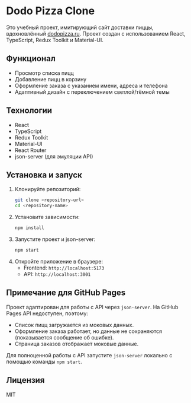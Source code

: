 # Dodo Pizza Clone

Это учебный проект, имитирующий сайт доставки пиццы, вдохновлённый [dodopizza.ru](https://dodopizza.ru). Проект создан с использованием React, TypeScript, Redux Toolkit и Material-UI.

## Функционал

- Просмотр списка пицц
- Добавление пицц в корзину
- Оформление заказа с указанием имени, адреса и телефона
- Адаптивный дизайн с переключением светлой/тёмной темы

## Технологии

- React
- TypeScript
- Redux Toolkit
- Material-UI
- React Router
- json-server (для эмуляции API)

## Установка и запуск

1.  Клонируйте репозиторий:
    ```bash
    git clone <repository-url>
    cd <repository-name>
    ```
2.  Установите зависимости:
    ```bash
    npm install
    ```
3.  Запустите проект и json-server:
    ```bash
    npm start
    ```
4.  Откройте приложение в браузере:
    - Frontend: `http://localhost:5173`
    - API: `http://localhost:3001`

## Примечание для GitHub Pages

Проект адаптирован для работы с API через `json-server`. На GitHub Pages API недоступен, поэтому:

- Список пицц загружается из моковых данных.
- Оформление заказа работает, но данные не сохраняются (показывается сообщение об ошибке).
- Страница заказов отображает моковые данные.

Для полноценной работы с API запустите `json-server` локально с помощью команды `npm start`.

## Лицензия

MIT

